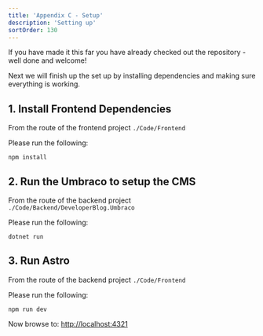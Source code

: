 ```yaml
---
title: 'Appendix C - Setup'
description: 'Setting up'
sortOrder: 130
---
```


If you have made it this far you have already checked out the repository - well done and welcome!

Next we will finish up the set up by installing dependencies and making sure everything is working.

## 1. Install Frontend Dependencies

From the route of the frontend project `./Code/Frontend`

Please run the following:

```
npm install
```

## 2. Run the Umbraco to setup the CMS

From the route of the backend project `./Code/Backend/DeveloperBlog.Umbraco`

Please run the following:

```
dotnet run
```

## 3. Run Astro

From the route of the backend project `./Code/Frontend`

Please run the following:

```
npm run dev
```

Now browse to: [http://localhost:4321](http://localhost:4321/)
